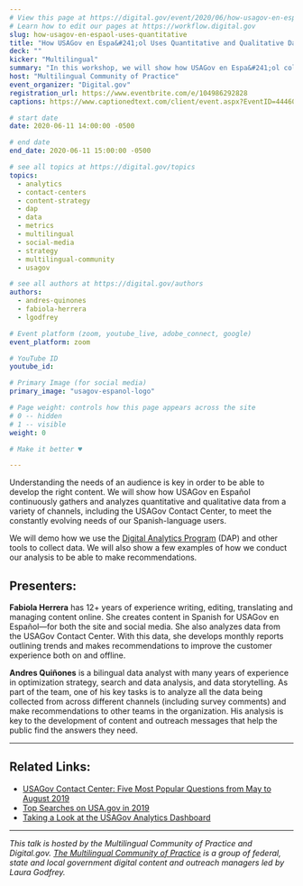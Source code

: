 ```yaml
---
# View this page at https://digital.gov/event/2020/06/how-usagov-en-espaol-uses-quantitative
# Learn how to edit our pages at https://workflow.digital.gov
slug: how-usagov-en-espaol-uses-quantitative
title: "How USAGov en Espa&#241;ol Uses Quantitative and Qualitative Data to Meet the Needs of Its Audience"
deck: ""
kicker: "Multilingual"
summary: "In this workshop, we will show how USAGov en Espa&#241;ol collects and analyzes data from across several social media channels and the USAGov Contact Center to design and improve content and outreach strategies."
host: "Multilingual Community of Practice"
event_organizer: "Digital.gov"
registration_url: https://www.eventbrite.com/e/104986292828
captions: https://www.captionedtext.com/client/event.aspx?EventID=4446049&CustomerID=321

# start date
date: 2020-06-11 14:00:00 -0500

# end date
end_date: 2020-06-11 15:00:00 -0500

# see all topics at https://digital.gov/topics
topics: 
  - analytics
  - contact-centers
  - content-strategy
  - dap
  - data
  - metrics
  - multilingual
  - social-media
  - strategy
  - multilingual-community
  - usagov

# see all authors at https://digital.gov/authors
authors: 
  - andres-quinones
  - fabiola-herrera
  - lgodfrey

# Event platform (zoom, youtube_live, adobe_connect, google)
event_platform: zoom

# YouTube ID
youtube_id: 

# Primary Image (for social media)
primary_image: "usagov-espanol-logo"

# Page weight: controls how this page appears across the site
# 0 -- hidden
# 1 -- visible
weight: 0

# Make it better ♥

---
```


Understanding the needs of an audience is key in order to be able to develop the right content. We will show how USAGov en Espa&#241;ol continuously gathers and analyzes quantitative and qualitative data from a variety of channels, including the USAGov Contact Center, to meet the constantly evolving needs of our Spanish-language users.

We will demo how we use the [Digital Analytics Program](https://digital.gov/services/dap/) (DAP) and other tools to collect data. We will also show a few examples of how we conduct our analysis to be able to make recommendations.

## Presenters:

**Fabiola Herrera** has 12+ years of experience writing, editing, translating and managing content online. She creates content in Spanish for USAGov en Espa&#241;ol&mdash;for both the site and social media. She also analyzes data from the USAGov Contact Center. With this data, she develops monthly reports outlining trends and makes recommendations to improve the customer experience both on and offline.

**Andres Quiñones** is a bilingual data analyst with many years of experience in optimization strategy, search and data analysis, and data storytelling. As part of the team, one of his key tasks is to analyze all the data being collected from across different channels (including survey comments) and make recommendations to other teams in the organization. His analysis is key to the development of content and outreach messages that help the public find the answers they need.

---

## Related Links:

 - [USAGov Contact Center: Five Most Popular Questions from May to August 2019](https://blog.usa.gov/usagov-contact-center-five-most-popular-questions-from-may-to-july-2019)
 - [Top Searches on USA.gov in 2019](https://blog.usa.gov/top-search-queries-on-usa.gov-for-2019-0-0)
 - [Taking a Look at the USAGov Analytics Dashboard](https://blog.usa.gov/taking-a-look-at-the-usagov-analytics-dashboard)

---

_This talk is hosted by the Multilingual Community of Practice and Digital.gov. [The Multilingual Community of Practice](https://digital.gov/communities/multilingual/) is a group of federal, state and local government digital content and outreach managers led by Laura Godfrey._ 
